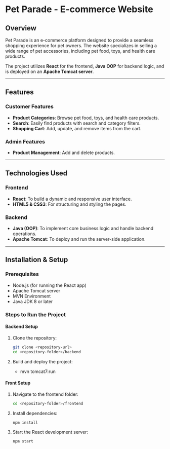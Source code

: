# Pet Parade - E-commerce Website

## Overview
Pet Parade is an e-commerce platform designed to provide a seamless shopping experience for pet owners. The website specializes in selling a wide range of pet accessories, including pet food, toys, and health care products. 

The project utilizes **React** for the frontend, **Java OOP** for backend logic, and is deployed on an **Apache Tomcat server**.

---

## Features

### Customer Features
- **Product Categories**: Browse pet food, toys, and health care products.
- **Search**: Easily find products with search and category filters.
- **Shopping Cart**: Add, update, and remove items from the cart.

### Admin Features
- **Product Management**: Add and delete products.

---

## Technologies Used

### Frontend
- **React**: To build a dynamic and responsive user interface.
- **HTML5 & CSS3**: For structuring and styling the pages.

### Backend
- **Java (OOP)**: To implement core business logic and handle backend operations.
- **Apache Tomcat**: To deploy and run the server-side application.


---

## Installation & Setup

### Prerequisites
- Node.js (for running the React app)
- Apache Tomcat server
- MVN Environment
- Java JDK 8 or later

### Steps to Run the Project

#### Backend Setup
1. Clone the repository:
   ```bash
   git clone <repository-url>
   cd <repository-folder>/backend
   ```

2. Build and deploy the project:
   - mvn tomcat7:run

#### Front Setup
1. Navigate to the frontend folder:
   ```bash
   cd <repository-folder>/frontend
   ```
2. Install dependencies:
   ```bash
   npm install
   ```
3. Start the React development server:
   ```bash
   npm start
   ```
